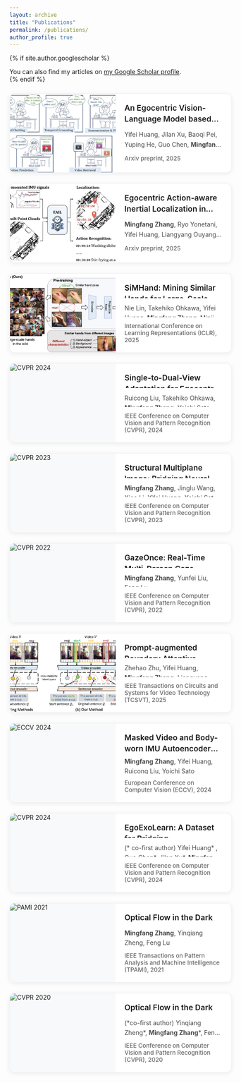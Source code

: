 ```yaml
---
layout: archive
title: "Publications"
permalink: /publications/
author_profile: true
---
```


<style>
.publication-card {
    display: flex;
    flex-direction: row;
    background: #ffffff;
    border-radius: 12px;
    box-shadow: 0 2px 12px rgba(0, 0, 0, 0.08);
    margin: 24px 0;
    transition: all 0.3s ease;
    border: 1px solid rgba(0, 0, 0, 0.05);
    overflow: hidden;
    cursor: pointer;
    text-decoration: none;
    color: inherit;
    width: 100%;
    box-sizing: border-box;
    height: 180px;
}

.publication-card:hover {
    transform: translateY(-4px);
    box-shadow: 0 8px 24px rgba(0, 0, 0, 0.12);
    border-color: rgba(0, 0, 0, 0.1);
    text-decoration: none;
    color: inherit;
}

.publication-image {
    height: 180px;
    aspect-ratio: 4/3;
    overflow: hidden;
    position: relative;
    background: #f8f9fa;
    flex-shrink: 0;
}

.publication-image img {
    width: 100%;
    height: 100%;
    object-fit: cover;
    transition: transform 0.5s ease;
}

.publication-card:hover .publication-image img {
    transform: scale(1.05);
}

.publication-content {
    padding: 20px;
    flex: 1;
    display: flex;
    flex-direction: column;
    gap: 12px;
    overflow: hidden;
}

.publication-title {
    color: #1a1a1a;
    font-size: 1.25em;
    font-weight: 600;
    line-height: 1.4;
    margin: 0;
    display: -webkit-box;
    -webkit-line-clamp: 2;
    -webkit-box-orient: vertical;
    overflow: hidden;
}

.publication-authors {
    color: #4a4a4a;
    font-size: 1em;
    line-height: 1.6;
    margin: 0;
    display: -webkit-box;
    -webkit-line-clamp: 2;
    -webkit-box-orient: vertical;
    overflow: hidden;
}

.publication-venue {
    color: #666;
    font-size: 0.95em;
    margin: 0;
    font-weight: 500;
}

@media (max-width: 768px) {
    .publication-card {
        flex-direction: column;
        margin: 20px 0;
        height: auto;
    }
    
    .publication-image {
        width: 100%;
        height: 180px;
    }
    
    .publication-content {
        padding: 16px;
        gap: 10px;
    }
    
    .publication-title {
        font-size: 1.15em;
    }
    
    .publication-authors {
        font-size: 0.95em;
    }
    
    .publication-venue {
        font-size: 0.9em;
    }
}
</style>

{% if site.author.googlescholar %}
  <div class="wordwrap">You can also find my articles on <a href="{{site.author.googlescholar}}">my Google Scholar profile</a>.</div>
{% endif %}

<a href="/publication/2025-03-01-egocentric-vision-language-model" class="publication-card">
    <div class="publication-image">
        <img src="../images/papers/arxiv25_assist.jpeg" alt="Arxiv 2025"/>
    </div>
    <div class="publication-content">
        <h3 class="publication-title">An Egocentric Vision-Language Model based Portable Real-time Smart Assistant</h3>
        <p class="publication-authors">Yifei Huang, Jilan Xu, Baoqi Pei, Yuping He, Guo Chen, <b>Mingfang Zhang</b>, Lijin Yang, ..., Limin Wang</p>
        <p class="publication-venue">Arxiv preprint, 2025</p>
    </div>
</a>

<a href="/publication/2025-05-01-egocentric-action-aware-inertial-localization" class="publication-card">
    <div class="publication-image">
        <img src="../images/papers/arxiv25_eail.jpeg" alt="Arxiv 2025"/>
    </div>
    <div class="publication-content">
        <h3 class="publication-title">Egocentric Action-aware Inertial Localization in Point Clouds</h3>
        <p class="publication-authors"><b>Mingfang Zhang</b>, Ryo Yonetani, Yifei Huang, Liangyang Ouyang, Ruicong Liu, Yoichi Sato</p>
        <p class="publication-venue">Arxiv preprint, 2025</p>
    </div>
</a>

<a href="/publication/2025-02-01-simhand" class="publication-card">
    <div class="publication-image">
        <img src="../images/papers/iclr25_hand.jpeg" alt="ICLR 2025"/>
    </div>
    <div class="publication-content">
        <h3 class="publication-title">SiMHand: Mining Similar Hands for Large-Scale 3D Hand Pose Pre-training</h3>
        <p class="publication-authors">Nie Lin, Takehiko Ohkawa, Yifei Huang, <b>Mingfang Zhang</b>, Minjie Cai, Ming Li, Ryosuke Furuta, Yoichi Sato</p>
        <p class="publication-venue">International Conference on Learning Representations (ICLR), 2025</p>
    </div>
</a>

<a href="/publication/2024-03-01-s2dhand" class="publication-card">
    <div class="publication-image">
        <img src="../images/papers/cvpr24_hand.jpeg" alt="CVPR 2024"/>
    </div>
    <div class="publication-content">
        <h3 class="publication-title">Single-to-Dual-View Adaptation for Egocentric 3D Hand Pose Estimation</h3>
        <p class="publication-authors">Ruicong Liu, Takehiko Ohkawa, <b>Mingfang Zhang</b>, Yoichi Sato</p>
        <p class="publication-venue">IEEE Conference on Computer Vision and Pattern Recognition (CVPR), 2024</p>
    </div>
</a>

<a href="/publication/2023-03-01-structural-mpi" class="publication-card">
    <div class="publication-image">
        <img src="../images/papers/cvpr23_mpi.jpeg" alt="CVPR 2023"/>
    </div>
    <div class="publication-content">
        <h3 class="publication-title">Structural Multiplane Image: Bridging Neural View Synthesis and 3D Reconstruction</h3>
        <p class="publication-authors"><b>Mingfang Zhang</b>, Jinglu Wang, Xiao Li, Yifei Huang, Yoichi Sato, Yan Lu</p>
        <p class="publication-venue">IEEE Conference on Computer Vision and Pattern Recognition (CVPR), 2023</p>
    </div>
</a>

<a href="/publication/2022-04-01-gazeonce" class="publication-card">
    <div class="publication-image">
        <img src="../images/papers/cvpr22_gaze.jpeg" alt="CVPR 2022"/>
    </div>
    <div class="publication-content">
        <h3 class="publication-title">GazeOnce: Real-Time Multi-Person Gaze Estimation</h3>
        <p class="publication-authors"><b>Mingfang Zhang</b>, Yunfei Liu, Feng Lu</p>
        <p class="publication-venue">IEEE Conference on Computer Vision and Pattern Recognition (CVPR), 2022</p>
    </div>
</a>

<a href="/publication/2025-01-01-prompt-augmented" class="publication-card">
    <div class="publication-image">
        <img src="../images/papers/tcsvt25_prompt.jpeg" alt="TCSVT 2025"/>
    </div>
    <div class="publication-content">
        <h3 class="publication-title">Prompt-augmented Boundary Attentive Learning for Weakly Supervised Temporal Sentence Grounding</h3>
        <p class="publication-authors">Zhehao Zhu, Yifei Huang, <b>Mingfang Zhang</b>, Liangyang Ouyang, Yoichi Sato</p>
        <p class="publication-venue">IEEE Transactions on Circuits and Systems for Video Technology (TCSVT), 2025</p>
    </div>
</a>

<a href="/publication/2024-01-01-masked-video" class="publication-card">
    <div class="publication-image">
        <img src="../images/papers/eccv24_mae.jpeg" alt="ECCV 2024"/>
    </div>
    <div class="publication-content">
        <h3 class="publication-title">Masked Video and Body-worn IMU Autoencoder for Egocentric Action Recognition</h3>
        <p class="publication-authors"><b>Mingfang Zhang</b>, Yifei Huang, Ruicong Liu, Yoichi Sato</p>
        <p class="publication-venue">European Conference on Computer Vision (ECCV), 2024</p>
    </div>
</a>

<a href="/publication/2024-01-01-egoexolearn" class="publication-card">
    <div class="publication-image">
        <img src="../images/papers/cvpr24_egoexo.jpeg" alt="CVPR 2024"/>
    </div>
    <div class="publication-content">
        <h3 class="publication-title">EgoExoLearn: A Dataset for Bridging Asynchronous Ego- and Exo-centric View of Procedural Activities in Real World</h3>
        <p class="publication-authors">(* co-first author) Yifei Huang* , Guo Chen*, Jilan Xu*, <b>Mingfang Zhang</b>*, Lijin Yang, Baoqi Pei, Hongjie Zhang, Lu Dong, Yali Wang, Limin Wang, Yu Qiao</p>
        <p class="publication-venue">IEEE Conference on Computer Vision and Pattern Recognition (CVPR), 2024</p>
    </div>
</a>

<a href="/publication/2021-01-01-optical-flow-dark" class="publication-card">
    <div class="publication-image">
        <img src="../images/papers/pami21_dark.jpeg" alt="PAMI 2021"/>
    </div>
    <div class="publication-content">
        <h3 class="publication-title">Optical Flow in the Dark</h3>
        <p class="publication-authors"><b>Mingfang Zhang</b>, Yinqiang Zheng, Feng Lu</p>
        <p class="publication-venue">IEEE Transactions on Pattern Analysis and Machine Intelligence (TPAMI), 2021</p>
    </div>
</a>

<a href="/publication/2020-01-01-optical-flow-dark-cvpr" class="publication-card">
    <div class="publication-image">
        <img src="../images/papers/cvpr20_dark.jpeg" alt="CVPR 2020"/>
    </div>
    <div class="publication-content">
        <h3 class="publication-title">Optical Flow in the Dark</h3>
        <p class="publication-authors">(*co-first author) Yinqiang Zheng*, <b>Mingfang Zhang</b>*, Feng Lu</p>
        <p class="publication-venue">IEEE Conference on Computer Vision and Pattern Recognition (CVPR), 2020</p>
    </div>
</a>